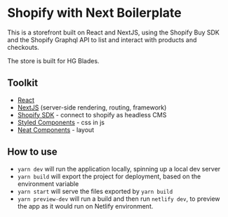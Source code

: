 # Shopify with Next Boilerplate

This is a storefront built on React and NextJS, using the Shopify Buy SDK and the Shopify Graphql API to list and interact with products and checkouts.

The store is built for HG Blades.


## Toolkit
- [React](reactjs.org/)
- [NextJS](https://nextjs.org) (server-side rendering, routing, framework)
- [Shopify SDK](https://shopify.github.io/js-buy-sdk/) - connect to shopify as headless CMS
- [Styled Components](https://styled-components.com/) - css in js
- [Neat Components](https://github.com/magicink/neat-components) - layout

## How to use

- `yarn dev` will run the application locally, spinning up a local dev server
- `yarn build` will export the project for deployment, based on the environment variable
- `yarn start` will serve the files exported by `yarn build`
- `yarn preview-dev` will run a build and then run `netlify dev`, to preview the app as it would run on Netlify environment.